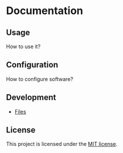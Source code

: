 Documentation
=============


Usage
-----

How to use it?


Configuration
-------------

How to configure software?


Development
-----------

- [Files](files.md)


License
-------

This project is licensed under the [MIT license](../LICENSE).
